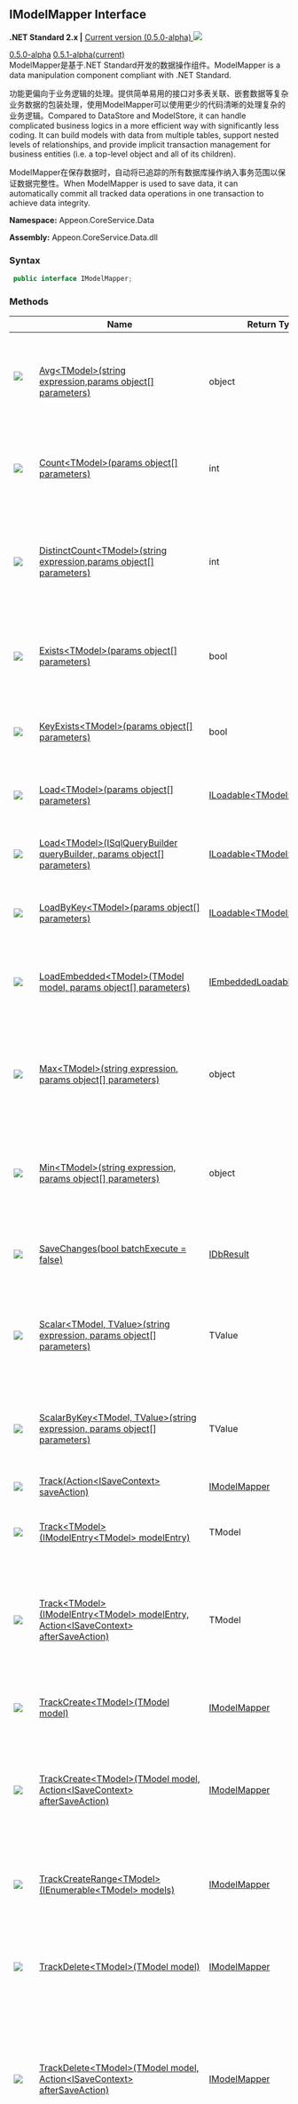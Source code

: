 ## **IModelMapper Interface**

**.NET Standard 2.x |**  <a href="javascript:void(0)" class="dropdown">Current version (0.5.0-alpha) <img src="~/images/dropdown.png" class="dropdownpic"/></a>

<div class="otherversions"  value="versdiv">
<a href="javascript:void(0)">0.5.0-alpha</a>
<a href="javascript:void(0)">0.5.1-alpha(current)</a>
</div>
ModelMapper是基于.NET Standard开发的数据操作组件。ModelMapper is a data manipulation
component compliant with .NET Standard.

功能更偏向于业务逻辑的处理。提供简单易用的接口对多表关联、嵌套数据等复杂业务数据的包装处理，使用ModelMapper可以使用更少的代码清晰的处理复杂的业务逻辑。Compared to DataStore and ModelStore, it can handle complicated business logics in a more efficient way with significantly less coding. It can build models with data from multiple tables, support nested levels of relationships, and provide implicit transaction management for business entities (i.e. a top-level object and all of its children).

ModelMapper在保存数据时，自动将已追踪的所有数据库操作纳入事务范围以保证数据完整性。When ModelMapper is used to save data, it can automatically commit all tracked data operations in one transaction to achieve data integrity.

**Namespace:** Appeon.CoreService.Data

**Assembly:** Appeon.CoreService.Data.dll

### **Syntax**

```c#
 public interface IModelMapper;
```

### **Methods**
|                                                      | Name    |Return Type| Description                       |
| ---------------------------------------------------- |---------| ----------- | ------------------------------------- |
|![](~/images/method.jpeg)&nbsp;&nbsp;&nbsp;&nbsp;&nbsp;&nbsp;&nbsp;|[Avg&#60;TModel>(string expression,params object[] parameters)](Method/Avg.html)|object|根据TModel中定义的检索条件来检索指定的SQL Expression的平均值。Computes the average value using the specified SQL expression for the data retrieved according to the criteria specified in a TModel class.|
| ![](~/images/method.jpeg)|[Count&#60;TModel&#62;(params object[] parameters)](Method/Count.html)|int|根据TModel中定义的检索条件来检索数据库结果集的行数。Gets the number of rows in the result set retrieved according to the criteria specified in a TModel class.|
| ![](~/images/method.jpeg)|[DistinctCount&#60;TModel&#62;(string expression,params object[] parameters)](Method/DistinctCount.html)|int|根据TModel中定义的检索条件来检索数据，用于获取根据SQL Expression定义计算的所有非重复值的计数行数。Retrieves a count of all distinct values specified by the SQL expression, according to the criteria specified in a TModel class.|
| ![](~/images/method.jpeg)|[Exists&#60;TModel&#62;(params object[] parameters)](Method/Exists.html)|bool|根据TModel中定义的检索条件来检索数据，用于判断是否存在结果集记录。Checks whether any record exists according to the retrieval criteria specified in a TModel class.|
| ![](~/images/method.jpeg)|[KeyExists&#60;TModel&#62;(params object[] parameters)](Method/KeyExists.html)|bool|根据TModel中定义的主键检索数据，用于判断是否存在数据。Checks whether data exists when retrieved according to the primary key defined in a TModel class.|
| ![](~/images/method.jpeg)|[Load&#60;TModel&#62;(params object[] parameters)](Method/Load1.html)|[ILoadable&#60;TModel>](../ILoadable/ILoadable.html)|根据TModel中定义的SQL检索规则检索数据。Retrieves data according to the SQL query defined in a TModel class.|
| ![](~/images/method.jpeg)|[Load&#60;TModel&#62;(ISqlQueryBuilder queryBuilder, params object[] parameters)](Method/Load2.html)|[ILoadable&#60;TModel>](../ILoadable/ILoadable.html)|根据一个SqlQueryBuilder实例中定义的SQL检索规则检索数据。Retrieves data according to the SQL query defined in the SqlQueryBuilder instance.|
| ![](~/images/method.jpeg)|[LoadByKey&#60;TModel&#62;(params object[] parameters)](Method/LoadByKey.html)|[ILoadable&#60;TModel>](../ILoadable/ILoadable.html)|根据TModel中定义的主键检索数据。Retrieves data according to the primary key defined in a TModel class.|
| ![](~/images/method.jpeg)|[LoadEmbedded&#60;TModel>(TModel model, params object[] parameters)](Method/LoadEmbedded.html)|[IEmbeddedLoadable&#60;TModel>](../IEmbeddedLoadable/IEmbeddedLoadable.html)|获取一个可以用于加载TModel实例中的嵌套属性的接口。Obtains the IEmbeddedLoadable&#60;TModel> interface which can be used to load the embedded property of a TModel instance.|
| ![](~/images/method.jpeg)|[Max&#60;TModel>(string expression, params object[] parameters)](Method/Max.html)|object|根据一个TModel中定义的检索条件来获取指定的SQL Expression对应的最大值。Gets the maximum value for the specified SQL expression according to the retrieval criteria specified in a TModel class.|
| ![](~/images/method.jpeg)|[Min&#60;TModel>(string expression, params object[] parameters)](Method/Min.html)|object|根据一个Model中预先定义的检索条件来获取指定SQL Expression对应的最小值。Gets the minimum value for the specified SQL expression according to the retrieval criteria specified in a Model class.|
| ![](~/images/method.jpeg)|[SaveChanges(bool batchExecute = false)](Method/SaveChanges.html)|[IDbResult](../IDbResult/IDbResult.html)|将ModelMapper实例追踪到的数据操作更新到数据库。Updates the database by executing the data changes tracked by a ModelMapper instance.|
| ![](~/images/method.jpeg)|[Scalar&#60;TModel, TValue>(string expression, params object[] parameters)](Method/Scalar.html)|TValue|根据TModel中定义的检索条件来检索指定的SQL Expression的第一行的第一列数据。Retrieves data of the first column in the first row for the specified SQL expression according to the criteria specified in a TModel class.|
| ![](~/images/method.jpeg)|[ScalarByKey&#60;TModel, TValue&#62;(string expression, params object[] parameters)](Method/ScalarByKey.html)|TValue|根据TModel中定义的主键来检索指定的SQL Expression的第一行的第一列数据。Retrieves data of the first column in the first row for the specified SQL expression according to the primary key in a TModel class.|
| ![](~/images/method.jpeg)|[Track(Action&#60;ISaveContext> saveAction)](Method/Track1.html)|[IModelMapper](../IModelMapper/IModelMapper.html)|追踪一个Action Delegate。Tracks an Action delegate.|
| ![](~/images/method.jpeg)|[Track&#60;TModel>(IModelEntry&#60;TModel> modelEntry)](Method/Track2.html)|TModel|追踪一个包含数据和状态的ModelEntry&#60;TModel>实例。Tracks a ModelEntry&#60;TModel> instance including data and status.|
| ![](~/images/method.jpeg)|[Track&#60;TModel>(IModelEntry&#60;TModel> modelEntry, Action&#60;ISaveContext> afterSaveAction)](Method/Track3.html)|TModel|追踪一个包含数据和状态的ModelEntry&#60;TModel>实例，并指定更新数据库成功后调用一个Action Delegate。Tracks a ModelEntry&#60;TModel> instance including data and status, and calls an Action delegate after updating the specified database successfully.|
| ![](~/images/method.jpeg)|[TrackCreate&#60;TModel>(TModel model)](Method/TrackCreate1.html)|[IModelMapper](../IModelMapper/IModelMapper.html)|追踪一个TModel实例, 用于在数据库中新增一行记录。Tracks a TModel instance. Used for adding a record to the database.|
| ![](~/images/method.jpeg) |[TrackCreate&#60;TModel>(TModel model, Action&#60;ISaveContext> afterSaveAction)](Method/TrackCreate2.html)|[IModelMapper](../IModelMapper/IModelMapper.html)|追踪一个TModel实例, 用于在数据库中新增一行记录，并在新增记录后调用一个Action Delegate。Tracks a TModel instance, used for adding a record to the database and calling an Action delegate after adding the record.|
| ![](~/images/method.jpeg)|[TrackCreateRange&#60;TModel>(IEnumerable&#60;TModel> models)](Method/TrackCreateRange.html)|[IModelMapper](../IModelMapper/IModelMapper.html)|Track a Collection of the specified TModel type, 用于在数据库中新增一行或者多行记录。Tracks a collection of the specified TModel type. Used for adding one or multiple records to a database.|
| ![](~/images/method.jpeg)|[TrackDelete&#60;TModel>(TModel model)](Method/TrackDelete1.html)|[IModelMapper](../IModelMapper/IModelMapper.html)|追踪一个TModel实例, 用于删除数据库中与TModel对象对应的记录。Tracks a TModel instance. Used for deleting the database record that corresponds to the TModel object.|
| ![](~/images/method.jpeg)|[TrackDelete&#60;TModel>(TModel model, Action&#60;ISaveContext> afterSaveAction)](Method/TrackDelete2.html)|[IModelMapper](../IModelMapper/IModelMapper.html)|追踪一个TModel实例, 用于删除数据库中与TModel对象对应的记录，并在数据保存后但未提交数据库之前调用一个Action Delegate。Tracks a TModel instance. Used for deleting the database record corresponding to the TModel object and calling an Action delegate after saving the data and before committing to the database.|
|![](~/images/method.jpeg)|[TrackDelete(ISqlDeleteBuilder deleteBuilder, params object[] parameters)](Method/TrackDelete3.html)|[IModelMapper](../IModelMapper/IModelMapper.html)|追踪一个实现了ISqlDeleteBuilder接口的实例，并传入该实例构建的SQL中所需要的参数，用于在数据库删除记录。Tracks an instance which has implemented the ISqlDeleteBuilder interface and passes in the parameter(s) required by the instance for the constructed SQL. Used for finally deleting the record in the database.|
| ![](~/images/method.jpeg)|[TrackDeleteByKey&#60;TModel>(params object[] parameters)](Method/TrackDeleteByKey.html)|[IModelMapper](../IModelMapper/IModelMapper.html)|追踪根据TModel中定义的主键作为删除参数的数据，用于在数据库删除记录。Tracks the data that is deleted according to the primary key in TModel. Used for finally deleting the database records.|
| ![](~/images/method.jpeg)|[TrackDeleteRange&#60;TModel>(IEnumerable&#60;TModel> models)](Method/TrackDeleteRange.html)|[IModelMapper](../IModelMapper/IModelMapper.html)|Track a Collection of the specified TModel type, 用于在数据库中删除一行或者多行记录。Tracks a collection of the specified TModel type. Used for deleting one or multiple records in a database.|
| ![](~/images/method.jpeg)|[TrackInsert(ISqlInsertBuilder insertBuilder, params object[] parameters)](Method/TrackInsert.html)|[IModelMapper](../IModelMapper/IModelMapper.html)|追踪一个实现了ISqlInsertBuilder接口的实例，并传入该实例构建的SQL中所需要的参数，用于在数据库中插入记录。Tracks an instance which has implemented the ISqlInsertBuilder interface and passes in the parameter(s) required by the instance for the constructed SQL. Used for finally inserting the record into the database.|
| ![](~/images/method.jpeg)|[TrackMaster&#60;TModel>(IModelEntry&#60;TModel> modelEntry)](Method/TrackMaster1.html)|[IDetailTracker&#60;TModel>](../IDetailTracker/IDetailTracker.html)|When working with multiple Models which have Master-Detail relationship，追踪一个包含了Master Model数据和状态的ModelEntry&#60;TModel>实例，用于在数据库中更新主Model的数据。Tracks a ModelEntry&#60;TModel> instance which includes the data and status of the master Model, when working with multiple Models which have master-detail relationships. Used for updating the data of the master Model in the database.|
| ![](~/images/method.jpeg)|[TrackMaster&#60;TModel>(IModelEntry&#60;TModel> modelEntry, Action&#60;ISaveContext> afterSaveAction)](Method/TrackMaster2.html)|[IDetailTracker&#60;TModel>](../IDetailTracker/IDetailTracker.html)|When working with multiple Models which have Master-Detail relationship，追踪一个包含了Master Model数据和状态的ModelEntry&#60;TModel>实例，用于在数据库中更新主Model的数据, 并在数据保存后但未提交数据库之前调用一个Action Delegate。Tracks a ModelEntry&#60;TModel> instance which includes the data and status of the master Model, when working with multiple Models which have master-detail relationships. Used for updating the data of the master Model in the database and calling an Action delegate after saving the data and before committing to the database.|
| ![](~/images/method.jpeg) |[TrackRange&#60;TModel>(IEnumerable<IModelEntry&#60;TModel>> modelEntries)](Method/TrackRange.html)|IList&#60;TModel>|Tracks a collection of ModelEntries with the specified TModel type.|
| ![](~/images/method.jpeg)|[TrackSqlCUD(string sqlText, params object[] parameters)](Method/TrackSqlCUD.html)|[IModelMapper](../IModelMapper/IModelMapper.html)|Tracks an INSERT, UPDATE, or DELETE SQL statement.|
| ![](~/images/method.jpeg)|[TrackUpdate&#60;TModel>(TModel model)](Method/TrackUpdate1.html)|[IModelMapper](../IModelMapper/IModelMapper.html)|追踪一个TModel实例, 用于更新数据库中与该TModel实例对应的记录。Tracks a TModel instance. Used for updating the database record corresponding to the TModel instance.|
| ![](~/images/method.jpeg)|[TrackUpdate&#60;TModel>(TModel model, Action&#60;ISaveContext> afterSaveAction)](Method/TrackUpdate2.html)|[IModelMapper](../IModelMapper/IModelMapper.html)|追踪一个TModel实例, 用于更新数据库中与该TModel实例对应的记录,并在数据保存后但未提交数据库之前调用一个Action Delegate。Tracks a TModel instance. Used for updating the database record corresponding to the TModel instance and calling an Action delegate after saving the data and before committing to the database.|
| ![](~/images/method.jpeg)|[TrackUpdate&#60;TModel>(ISqlUpdateBuilder updateBuilder, params object[] parameters)](Method/TrackUpdate3.html)|[IModelMapper](../IModelMapper/IModelMapper.html)|追踪一个实现了ISqlUpdateBuilder接口的实例，并传入该实例构建的SQL中所需要的参数，用于在数据库更新记录。Tracks an instance which has implemented the ISqlUpdateBuilder interface and passes in the parameter(s) required by the instance for the constructed SQL. Used for finally updating the record in the database.|
| ![](~/images/method.jpeg)|[TrackUpdateRange&#60;TModel>(IEnumerable&#60;TModel> models)](Method/TrackUpdateRange.html)|[IModelMapper](../IModelMapper/IModelMapper.html)|Track a Collection of the specified TModel type, 用于在数据库中更新一行或者多行记录。Tracks a collection of the specified TModel type. Used for updating one or multiple records to a database.|
| ![](~/images/method.jpeg)|[Validation()](Method/Validation1.html)|bool|对ModelMapper追踪到的所有数据进行合法性验证。Performs validity check to all of the data tracked by ModelMapper.|
| ![](~/images/method.jpeg)|[Validation(out DataValidationResult result)](Method/Validation2.html)|bool|对ModelMapper追踪到的数据进行合法性验证，并获取验证结果。Performs validity check to all of the data tracked by ModelMapper and gets the validation result.|
### **Remarks**

| 说明                                                         |
| ------------------------------------------------------------ |
| ModelMapper是一个简单易用的数据操作组件，实现了数据库表和c#对象的映射关系，提供了更灵活的数据操作接口，只需要编写简单的代码便能实现对象的关系以及级联操作，程序员几乎可以不编写任何SQL语句就能实现对数据库的操作功能。ModelMapper is an easy-to-use data manipulation component. It maps the database table to the C# objects and provides flexible interfaces for manipulating the database. Developer can easily manage the object relationships and cascading operations with simple coding, and perform various operations to the database via writing almost no SQL statements. |
| Tracking                                                     |
| ModelMapper提供了多种Track方法，当Track方法执行时仅仅记录了待执行的数据库操作，而并未实际执行数据库操作。当调用多个ModelMapper中用于追踪的方法后，追踪的先后顺序决定了IModeMapper.SaveChanges方法在实际执行数据库操作时的先后顺序。当调用IModeMapper.SaveChanges方法实际执行数据库操作时，所有数据库操作将会在同一个一个事务范围内，当后续数据库操作需要依赖于某次前序的数据操作的结果时(比如)，可以利用Track方法提供的Action<ISaveAction>参数来灵活添加特殊的逻辑代码，接收和传递保存数据过程中的上下文信息。调用IModeMapper.SaveChanges方法实际执行数据库操作后，所有已追踪的数据库操作将重置。ModelMapper provides various track methods. The track method keeps track of the database operation only, but does not execute the operations. When multiple track methods are called, the order of the tracks determines the order of the database operations to be executed. When the IModeMapper.SaveChanges method is called to actually execute the database operations, all of these operations will be executed in the same transaction. When a succeeding operation relies on the execution result of a proceeding operation, the developer can use the Action<ISaveAction> parameter to receive and pass along the context when the data is saved. After the IModeMapper.SaveChanges method executes the database operations, all of the tracked operations will be restored to the initial state. |

### **Examples**













